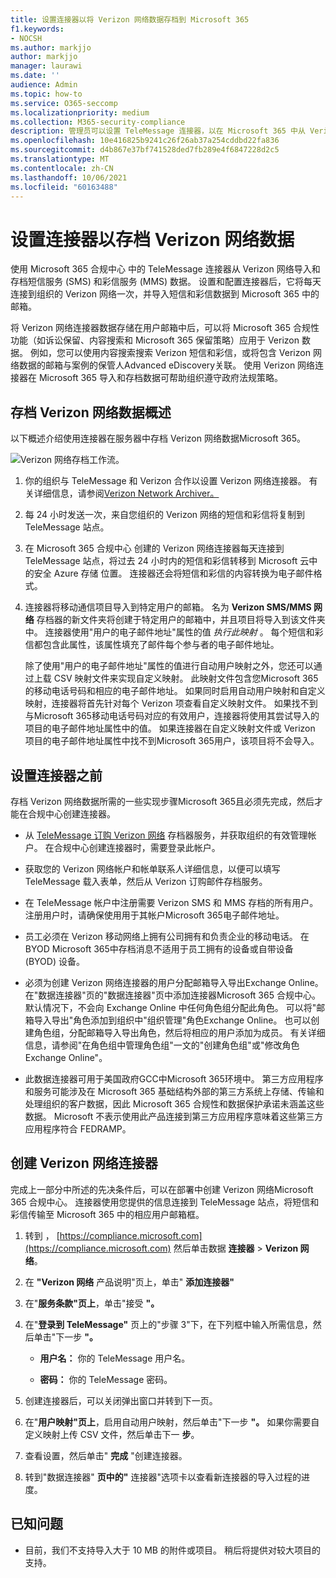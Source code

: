 ```yaml
---
title: 设置连接器以将 Verizon 网络数据存档到 Microsoft 365
f1.keywords:
- NOCSH
ms.author: markjjo
author: markjjo
manager: laurawi
ms.date: ''
audience: Admin
ms.topic: how-to
ms.service: O365-seccomp
ms.localizationpriority: medium
ms.collection: M365-security-compliance
description: 管理员可以设置 TeleMessage 连接器，以在 Microsoft 365 中从 Verizon 网络导入和存档短信和彩信Microsoft 365。 这样，您可以在 Microsoft 365中存档来自第三方数据源的数据，以便您可以使用合规性功能（如合法保留、内容搜索和保留策略）来管理组织的第三方数据。
ms.openlocfilehash: 10e416825b9241c26f26ab37a254cddbd22fa836
ms.sourcegitcommit: d4b867e37bf741528ded7fb289e4f6847228d2c5
ms.translationtype: MT
ms.contentlocale: zh-CN
ms.lasthandoff: 10/06/2021
ms.locfileid: "60163488"
---
```

# <a name="set-up-a-connector-to-archive-verizon-network-data"></a>设置连接器以存档 Verizon 网络数据

使用 Microsoft 365 合规中心 中的 TeleMessage 连接器从 Verizon 网络导入和存档短信服务 (SMS) 和彩信服务 (MMS) 数据。 设置和配置连接器后，它将每天连接到组织的 Verizon 网络一次，并导入短信和彩信数据到 Microsoft 365 中的邮箱。

将 Verizon 网络连接器数据存储在用户邮箱中后，可以将 Microsoft 365 合规性功能（如诉讼保留、内容搜索和 Microsoft 365 保留策略）应用于 Verizon 数据。 例如，您可以使用内容搜索搜索 Verizon 短信和彩信，或将包含 Verizon 网络数据的邮箱与案例的保管人Advanced eDiscovery关联。 使用 Verizon 网络连接器在 Microsoft 365 导入和存档数据可帮助组织遵守政府法规策略。

## <a name="overview-of-archiving-verizon-network-data"></a>存档 Verizon 网络数据概述

以下概述介绍使用连接器在服务器中存档 Verizon 网络数据Microsoft 365。

![Verizon 网络存档工作流。](../media/VerizonNetworkConnectorWorkflow.png)

1. 你的组织与 TeleMessage 和 Verizon 合作以设置 Verizon 网络连接器。 有关详细信息，请参阅[Verizon Network Archiver。](https://www.telemessage.com/office365-activation-for-verizon-network-archiver/)

2. 每 24 小时发送一次，来自您组织的 Verizon 网络的短信和彩信将复制到 TeleMessage 站点。

3. 在 Microsoft 365 合规中心 创建的 Verizon 网络连接器每天连接到 TeleMessage 站点，将过去 24 小时内的短信和彩信转移到 Microsoft 云中的安全 Azure 存储 位置。 连接器还会将短信和彩信的内容转换为电子邮件格式。

4. 连接器将移动通信项目导入到特定用户的邮箱。 名为 **Verizon SMS/MMS 网络** 存档器的新文件夹将创建于特定用户的邮箱中，并且项目将导入到该文件夹中。 连接器使用"用户的电子邮件地址"属性的值 *执行此映射* 。 每个短信和彩信都包含此属性，该属性填充了邮件每个参与者的电子邮件地址。

   除了使用"用户的电子邮件地址"属性的值进行自动用户映射之外，您还可以通过上载 CSV 映射文件来实现自定义映射。 此映射文件包含您Microsoft 365的移动电话号码和相应的电子邮件地址。 如果同时启用自动用户映射和自定义映射，连接器将首先针对每个 Verizon 项查看自定义映射文件。 如果找不到与Microsoft 365移动电话号码对应的有效用户，连接器将使用其尝试导入的项目的电子邮件地址属性中的值。 如果连接器在自定义映射文件或 Verizon 项目的电子邮件地址属性中找不到Microsoft 365用户，该项目将不会导入。

## <a name="before-you-set-up-a-connector"></a>设置连接器之前

存档 Verizon 网络数据所需的一些实现步骤Microsoft 365且必须先完成，然后才能在合规中心创建连接器。

- 从 [TeleMessage 订购 Verizon 网络](https://www.telemessage.com/mobile-archiver/order-mobile-archiver-for-o365) 存档器服务，并获取组织的有效管理帐户。 在合规中心创建连接器时，需要登录此帐户。

- 获取您的 Verizon 网络帐户和帐单联系人详细信息，以便可以填写 TeleMessage 载入表单，然后从 Verizon 订购邮件存档服务。

- 在 TeleMessage 帐户中注册需要 Verizon SMS 和 MMS 存档的所有用户。 注册用户时，请确保使用用于其帐户Microsoft 365电子邮件地址。

- 员工必须在 Verizon 移动网络上拥有公司拥有和负责企业的移动电话。 在 BYOD Microsoft 365中存档消息不适用于员工拥有的设备或自带设备 (BYOD) 设备。

- 必须为创建 Verizon 网络连接器的用户分配邮箱导入导出Exchange Online。 在"数据连接器"页的"数据连接器"页中添加连接器Microsoft 365 合规中心。 默认情况下，不会向 Exchange Online 中任何角色组分配此角色。 可以将"邮箱导入导出"角色添加到组织中"组织管理"角色Exchange Online。 也可以创建角色组，分配邮箱导入导出角色，然后将相应的用户添加为成员。 有关详细信息，请参阅"在角色[](/Exchange/permissions-exo/role-groups#create-role-groups)组中管理角色组[](/Exchange/permissions-exo/role-groups#modify-role-groups)"一文的"创建角色组"或"修改角色Exchange Online"。

- 此数据连接器可用于美国政府GCC中Microsoft 365环境中。 第三方应用程序和服务可能涉及在 Microsoft 365 基础结构外部的第三方系统上存储、传输和处理组织的客户数据，因此 Microsoft 365 合规性和数据保护承诺未涵盖这些数据。 Microsoft 不表示使用此产品连接到第三方应用程序意味着这些第三方应用程序符合 FEDRAMP。

## <a name="create-a-verizon-network-connector"></a>创建 Verizon 网络连接器

完成上一部分中所述的先决条件后，可以在部署中创建 Verizon 网络Microsoft 365 合规中心。 连接器使用您提供的信息连接到 TeleMessage 站点，将短信和彩信传输至 Microsoft 365 中的相应用户邮箱框。

1. 转到 ， [https://compliance.microsoft.com](https://compliance.microsoft.com) 然后单击数据 **连接器**  >  **Verizon 网络**。

2. 在 **"Verizon 网络** 产品说明"页上，单击" **添加连接器"**

3. 在"**服务条款"页上**，单击"接受 **"。**

4. 在"**登录到 TeleMessage"** 页上的"步骤 3"下，在下列框中输入所需信息，然后单击"下一步 **"。**
  
   - **用户名：** 你的 TeleMessage 用户名。

   - **密码：** 你的 TeleMessage 密码。

5. 创建连接器后，可以关闭弹出窗口并转到下一页。

6. 在"**用户映射"页上**，启用自动用户映射，然后单击"下一步 **"。** 如果你需要自定义映射上传 CSV 文件，然后单击下一 **步**。

7. 查看设置，然后单击" **完成** "创建连接器。

8. 转到"数据连接器" **页中的"** 连接器"选项卡以查看新连接器的导入过程的进度。

## <a name="known-issues"></a>已知问题

- 目前，我们不支持导入大于 10 MB 的附件或项目。 稍后将提供对较大项目的支持。
